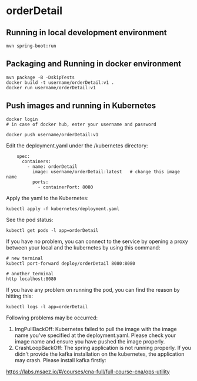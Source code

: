 # orderDetail

## Running in local development environment

```
mvn spring-boot:run
```

## Packaging and Running in docker environment

```
mvn package -B -DskipTests
docker build -t username/orderDetail:v1 .
docker run username/orderDetail:v1
```

## Push images and running in Kubernetes

```
docker login 
# in case of docker hub, enter your username and password

docker push username/orderDetail:v1
```

Edit the deployment.yaml under the /kubernetes directory:
```
    spec:
      containers:
        - name: orderDetail
          image: username/orderDetail:latest   # change this image name
          ports:
            - containerPort: 8080

```

Apply the yaml to the Kubernetes:
```
kubectl apply -f kubernetes/deployment.yaml
```

See the pod status:
```
kubectl get pods -l app=orderDetail
```

If you have no problem, you can connect to the service by opening a proxy between your local and the kubernetes by using this command:
```
# new terminal
kubectl port-forward deploy/orderDetail 8080:8080

# another terminal
http localhost:8080
```

If you have any problem on running the pod, you can find the reason by hitting this:
```
kubectl logs -l app=orderDetail
```

Following problems may be occurred:

1. ImgPullBackOff:  Kubernetes failed to pull the image with the image name you've specified at the deployment.yaml. Please check your image name and ensure you have pushed the image properly.
1. CrashLoopBackOff: The spring application is not running properly. If you didn't provide the kafka installation on the kubernetes, the application may crash. Please install kafka firstly:

https://labs.msaez.io/#/courses/cna-full/full-course-cna/ops-utility

